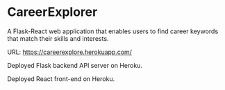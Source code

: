 # CareerExplorer

A Flask-React web application that enables users to find career keywords that match their skills and interests.

URL: https://careerexplore.herokuapp.com/

Deployed Flask backend API server on Heroku.

Deployed React front-end on Heroku.
